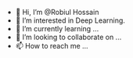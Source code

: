 - 👋 Hi, I’m @Robiul Hossain
- 👀 I’m interested in Deep Learning.
- 🌱 I’m currently learning ...
- 💞️ I’m looking to collaborate on ...
- 📫 How to reach me ...

<!---
Robiul-1304009/Robiul-1304009 is a ✨ special ✨ repository because its `README.md` (this file) appears on your GitHub profile.
You can click the Preview link to take a look at your changes.
--->
